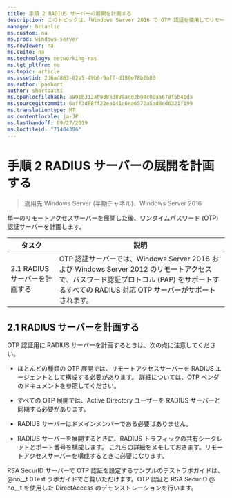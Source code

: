 ```yaml
---
title: 手順 2 RADIUS サーバーの展開を計画する
description: このトピックは、「Windows Server 2016 で OTP 認証を使用してリモートアクセスを展開する」の一部です。
manager: brianlic
ms.custom: na
ms.prod: windows-server
ms.reviewer: na
ms.suite: na
ms.technology: networking-ras
ms.tgt_pltfrm: na
ms.topic: article
ms.assetid: 2d6ad863-02a5-49b0-9aff-d189e78b2b80
ms.author: pashort
author: shortpatti
ms.openlocfilehash: a991b312a0938a3809acd2b94c00aa678f5b41da
ms.sourcegitcommit: 6aff3d88ff22ea141a6ea6572a5ad8dd6321f199
ms.translationtype: MT
ms.contentlocale: ja-JP
ms.lasthandoff: 09/27/2019
ms.locfileid: "71404396"
---
```

# <a name="step-2-plan-the-radius-server-deployment"></a>手順 2 RADIUS サーバーの展開を計画する

>適用先:Windows Server (半期チャネル)、Windows Server 2016

単一のリモートアクセスサーバーを展開した後、ワンタイムパスワード (OTP) 認証サーバーを計画します。  
  
|タスク|説明|  
|----|--------|  
|2.1 RADIUS サーバーを計画する|OTP 認証サーバーでは、Windows Server 2016 および Windows Server 2012 のリモートアクセスで、パスワード認証プロトコル (PAP) をサポートするすべての RADIUS 対応 OTP サーバーがサポートされます。|  
  
## <a name="BKMK_1.1"></a>2.1 RADIUS サーバーを計画する  
OTP 認証用に RADIUS サーバーを計画するときは、次の点に注意してください。  
  
-   ほとんどの種類の OTP 展開では、リモートアクセスサーバーを RADIUS エージェントとして構成する必要があります。 詳細については、OTP ベンダのドキュメントを参照してください。  
  
-   すべての OTP 展開では、Active Directory ユーザーを RADIUS サーバーと同期する必要があります。  
  
-   RADIUS サーバーはドメインメンバーである必要はありません。  
  
-   RADIUS サーバーを展開するときに、RADIUS トラフィックの共有シークレットとポート番号を構成します。 これらの詳細をメモしておきます。リモートアクセスサーバーを構成するときに必要になります。  
  
RSA SecurID サーバーで OTP 認証を設定するサンプルのテストラボガイドは、@no__t 0Test ラボガイドでご覧いただけます。OTP 認証と RSA SecurID @ no__t を使用した DirectAccess のデモンストレーションを行います。  
  
  
  


